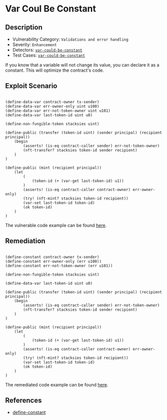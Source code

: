 # Var Coul Be Constant
## Description
- Vulnerability Category: `Validations and error handling`
- Severity: `Enhancement`
- Detectors: [`var-could-be-constant`](https://github.com/CoinFabrik/stacy/blob/main/stacks_analyzer/detectors/VarCouldBeConstant.py)
- Test Cases: [`var-could-be-constant`](https://github.com/CoinFabrik/stacy/tree/main/tests/var_could_be_constant)

If you know that a variable will not change its value, you can declare it as a constant. This will optimize the contract's code.

## Exploit Scenario

```clarity

(define-data-var contract-owner tx-sender)
(define-data-var err-owner-only uint u100)
(define-data-var err-not-token-owner uint u101)
(define-data-var last-token-id uint u0)

(define-non-fungible-token stacksies uint)

(define-public (transfer (token-id uint) (sender principal) (recipient principal))
	(begin
		(asserts! (is-eq contract-caller sender) err-not-token-owner)
		(nft-transfer? stacksies token-id sender recipient)
	)
)

(define-public (mint (recipient principal))
	(let
		(
			(token-id (+ (var-get last-token-id) u1))
		)
		(asserts! (is-eq contract-caller contract-owner) err-owner-only)
		(try! (nft-mint? stacksies token-id recipient))
		(var-set last-token-id token-id)
		(ok token-id)
	)
)

```

The vulnerable code example can be found [here](https://github.com/CoinFabrik/stacy/blob/main/tests/var_could_be_constant/vulnerable-example/var_could_be_constant.clar).

## Remediation

```clarity

(define-constant contract-owner tx-sender)
(define-constant err-owner-only (err u100))
(define-constant err-not-token-owner (err u101))

(define-non-fungible-token stacksies uint)

(define-data-var last-token-id uint u0)

(define-public (transfer (token-id uint) (sender principal) (recipient principal))
	(begin
		(asserts! (is-eq contract-caller sender) err-not-token-owner)
		(nft-transfer? stacksies token-id sender recipient)
	)
)

(define-public (mint (recipient principal))
	(let
		(
			(token-id (+ (var-get last-token-id) u1))
		)
		(asserts! (is-eq contract-caller contract-owner) err-owner-only)
		(try! (nft-mint? stacksies token-id recipient))
		(var-set last-token-id token-id)
		(ok token-id)
	)
)

```

The remediated code example can be found [here](https://github.com/CoinFabrik/stacy/blob/main/tests/var_could_be_constant/remediated-example/var_could_be_constant.clar).


## References
- [define-constant](https://docs.stacks.co/clarity/functions#define-constant)
